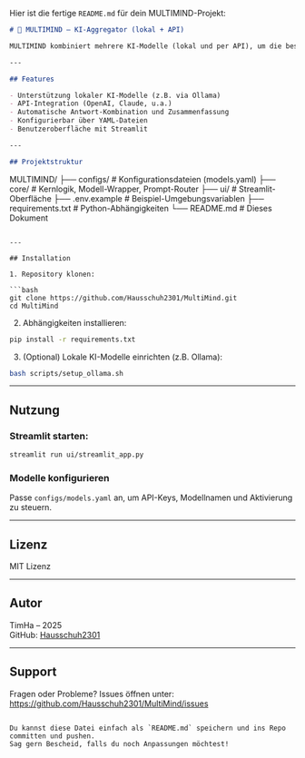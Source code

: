 Hier ist die fertige `README.md` für dein MULTIMIND-Projekt:

```markdown
# 🧠 MULTIMIND – KI-Aggregator (lokal + API)

MULTIMIND kombiniert mehrere KI-Modelle (lokal und per API), um die besten Antworten zu generieren und diese zusammenzufassen.

---

## Features

- Unterstützung lokaler KI-Modelle (z.B. via Ollama)  
- API-Integration (OpenAI, Claude, u.a.)  
- Automatische Antwort-Kombination und Zusammenfassung  
- Konfigurierbar über YAML-Dateien  
- Benutzeroberfläche mit Streamlit  

---

## Projektstruktur

```
MULTIMIND/
├── configs/             # Konfigurationsdateien (models.yaml)
├── core/                # Kernlogik, Modell-Wrapper, Prompt-Router
├── ui/                  # Streamlit-Oberfläche
├── .env.example         # Beispiel-Umgebungsvariablen
├── requirements.txt     # Python-Abhängigkeiten
└── README.md            # Dieses Dokument
```

---

## Installation

1. Repository klonen:

```bash
git clone https://github.com/Hausschuh2301/MultiMind.git
cd MultiMind
```

2. Abhängigkeiten installieren:

```bash
pip install -r requirements.txt
```

3. (Optional) Lokale KI-Modelle einrichten (z.B. Ollama):

```bash
bash scripts/setup_ollama.sh
```

---

## Nutzung

### Streamlit starten:

```bash
streamlit run ui/streamlit_app.py
```

### Modelle konfigurieren

Passe `configs/models.yaml` an, um API-Keys, Modellnamen und Aktivierung zu steuern.

---

## Lizenz

MIT Lizenz

---

## Autor

TimHa – 2025  
GitHub: [Hausschuh2301](https://github.com/Hausschuh2301)

---

## Support

Fragen oder Probleme? Issues öffnen unter:  
https://github.com/Hausschuh2301/MultiMind/issues
```

Du kannst diese Datei einfach als `README.md` speichern und ins Repo committen und pushen.  
Sag gern Bescheid, falls du noch Anpassungen möchtest!